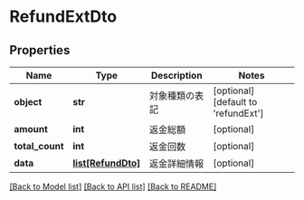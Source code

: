 # RefundExtDto

## Properties
Name | Type | Description | Notes
------------ | ------------- | ------------- | -------------
**object** | **str** | 対象種類の表記 | [optional] [default to 'refundExt']
**amount** | **int** | 返金総額 | [optional] 
**total_count** | **int** | 返金回数 | [optional] 
**data** | [**list[RefundDto]**](RefundDto.md) | 返金詳細情報 | [optional] 

[[Back to Model list]](../README.md#documentation-for-models) [[Back to API list]](../README.md#documentation-for-api-endpoints) [[Back to README]](../README.md)


